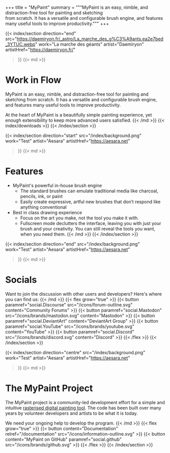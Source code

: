 +++
title = "MyPaint"
summary = """MyPaint is an easy, nimble, and distraction-free tool for painting and sketching \
from scratch. It has a versatile and configurable brush engine, and features \
many useful tools to improve productivity."""
+++

{{< index/section
    direction="end"
    src="https://daemiryon.fr/_astro/La_marche_des_g%C3%A9ants.ea2e7bed_3YTUC.webp"
    work="La marche des géants"
    artist="Daemiryon"
    artistHref="https://daemiryon.fr/"
>}}
{{< md >}}
# Work in Flow
MyPaint is an easy, nimble, and distraction-free tool for painting and sketching
from scratch. It has a versatile and configurable brush engine, and features
many useful tools to improve productivity.

At the heart of MyPaint is a beautifully simple painting experience, yet enough
extensibility to keep more advanced users satisfied.
{{< /md >}}
{{< index/downloads >}}
{{< /index/section >}}

{{< index/section
    direction="start"
    src="/index/background.png"
    work="Test"
    artist="Aesara"
    artistHref="https://aesara.net"
>}}
{{< md >}}
# Features
- MyPaint's powerful in-house brush engine
	- The standard brushes can emulate traditional media like charcoal, 
pencils, ink, or paint
	- Easily create expressive, artful new brushes that don’t respond like
anything conventional
- Best in class drawing experience
	- Focus on the art you make, not the tool you make it with.
	- Fullscreen mode declutters the interface, leaving you with just your 
brush and your creativity. You can still reveal the tools you want, 
when you need them.
{{< /md >}}
{{< /index/section >}}

{{< index/section
    direction="end"
    src="/index/background.png"
    work="Test"
    artist="Aesara"
    artistHref="https://aesara.net"
>}}
{{< md >}}
# Socials
Want to join the discussion with other users and developers? Here's where you can
find us:
{{< /md >}}
{{< flex grow="true" >}}
    {{< button paramref="social.Discourse" src="/icons/forum-outline.svg" content="Community Forums" >}}
    {{< button paramref="social.Mastodon" src="/icons/brands/mastodon.svg" content="Mastodon" >}}
    {{< button paramref="social.DeviantArt" content="DeviantArt Group" >}}
    {{< button paramref="social.YouTube" src="/icons/brands/youtube.svg" content="YouTube" >}}
    {{< button paramref="social.Discord" src="/icons/brands/discord.svg" content="Discord" >}}
{{< /flex >}}
{{< /index/section >}}

{{< index/section
    direction="centre"
    src="/index/background.png"
    work="Test"
    artist="Aesara"
    artistHref="https://aesara.net"
>}}
{{< md >}}
# The MyPaint Project
The MyPaint project is a community-led development effort for a simple and intuitive
[rasterised digital painting tool][wiki-raster]. The code has been built over many
years by volunteer developers and artists to be what it is today.

[wiki-raster]: https://en.wikipedia.org/wiki/Raster_graphics_editor

We need your ongoing help to develop the program.
{{< /md >}}
{{< flex grow="true" >}}
    {{< button content="Documentation" relref="/documentation" src="/icons/information-outline.svg" >}}
    {{< button content="MyPaint on GitHub" paramref="social.github" src="/icons/brands/github.svg" >}}
{{< /flex >}}
{{< /index/section >}}
